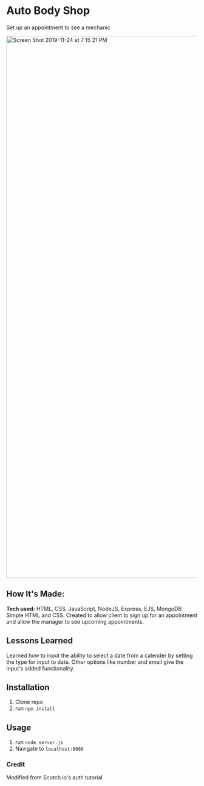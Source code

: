 # Auto Body Shop
Set up an appointment to see a mechanic

<img width="1427" alt="Screen Shot 2019-11-24 at 7 15 21 PM" src="https://user-images.githubusercontent.com/55306344/69504241-f5f99000-0eee-11ea-9229-c9bf02471595.png">



## How It's Made:
**Tech used:** HTML, CSS, JavaScript, NodeJS, Express, EJS, MongoDB
Simple HTML and CSS. Created to allow client to sign up for an appointment and allow the manager to see upcoming appointments.

## Lessons Learned
Learned how to input the ability to select a date from a calender by setting the type for input to date. Other options like number and email give the input's added functionality.


## Installation

1. Clone repo
2. run `npm install`

## Usage

1. run `node server.js`
2. Navigate to `localhost:8080`

### Credit

Modified from Scotch.io's auth tutorial
